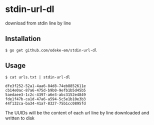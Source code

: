 # stdin-url-dl
download from stdin line by line

## Installation

```shell
$ go get github.com/odeke-em/stdin-url-dl
```

## Usage

```shell
$ cat urls.txt | stdin-url-dl

dfe3f252-52a1-4aa6-84d8-74eb8852611e
cb14e0ac-87a6-475d-b9b0-9efb1b5d45b5
5aedaee3-1c2c-4397-a6e3-abc3152e4849
fde1f47b-ca1d-47a6-a594-5c5e1b10e3b3
44f132ca-ba34-41a7-8327-75b1cc0895fd
```

The UUIDs will be the content of each url line by line downloaded and written to disk

